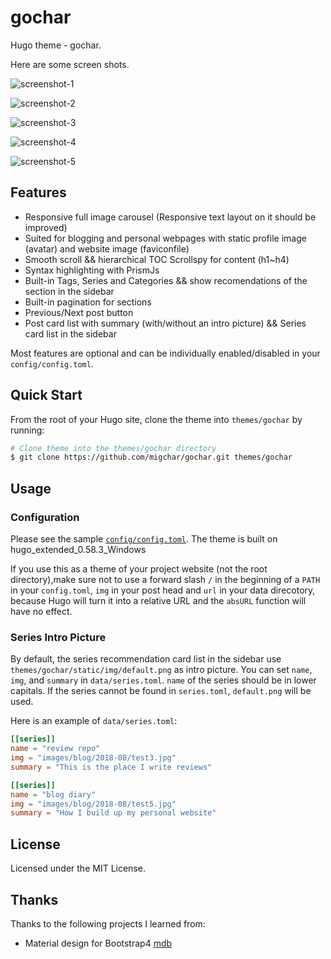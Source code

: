 # gochar

Hugo theme - gochar.

Here are some screen shots.

![screenshot-1](https://github.com/migchar/gochar/blob/master/images/screenshot-1.png?raw=true)

![screenshot-2](https://github.com/migchar/gochar/blob/master/images/screenshot-2.png?raw=true)

![screenshot-3](https://github.com/migchar/gochar/blob/master/images/screenshot-3.png?raw=true)

![screenshot-4](https://github.com/migchar/gochar/blob/master/images/screenshot-4.png?raw=true)

![screenshot-5](https://github.com/migchar/gochar/blob/master/images/screenshot-5.png?raw=true)

## Features

* Responsive full image carousel (Responsive text layout on it should be improved)
* Suited for blogging and personal webpages with static profile image (avatar) and website image (faviconfile)
* Smooth scroll && hierarchical TOC Scrollspy for content (h1~h4)
* Syntax highlighting with PrismJs
* Built-in Tags, Series and Categories && show recomendations of the section in the sidebar
* Built-in pagination for sections
* Previous/Next post button
* Post card list with summary (with/without an intro picture) && Series card list in the sidebar

Most features are optional and can be individually enabled/disabled in your `config/config.toml`.

## Quick Start

From the root of your Hugo site, clone the theme into `themes/gochar` by running:

```sh
# Clone theme into the themes/gochar directory
$ git clone https://github.com/migchar/gochar.git themes/gochar
```

## Usage

### Configuration

Please see the sample [`config/config.toml`](https://github.com/migchar/gochar/exampleSite/config/config.toml). The theme is built on hugo_extended_0.58.3_Windows 

If you use this as a theme of your project website (not the root directory),make sure not to use a forward slash `/` in the beginning of a `PATH` in your `config.toml`, `img` in your post head and `url` in your data direcotory, because Hugo will turn it into a relative URL and the `absURL` function will have no effect.

### Series Intro Picture

By default, the series recommendation card list in the sidebar use `themes/gochar/static/img/default.png` as intro picture. You can set `name`, `img`, and `summary` in `data/series.toml`. `name` of the series should be in lower capitals. If the series cannot be found in `series.toml`, `default.png` will be used.

Here is an example of `data/series.toml`:

```TOML
[[series]]
name = "review repo"
img = "images/blog/2018-08/test3.jpg"
summary = "This is the place I write reviews"

[[series]]
name = "blog diary"
img = "images/blog/2018-08/test5.jpg"
summary = "How I build up my personal website"
```


## License

Licensed under the MIT License. 

## Thanks

Thanks to the following projects I learned from:

* Material design for Bootstrap4 [mdb](https://mdbootstrap.com/)
